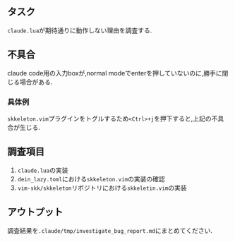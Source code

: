 ## タスク
`claude.lua`が期待通りに動作しない理由を調査する.

## 不具合
claude code用の入力boxが,normal modeでenterを押していないのに,勝手に閉じる場合がある.
### 具体例
`skkeleton.vim`プラグインをトグルするため`<Ctrl>+j`を押下すると,上記の不具合が生じる.

## 調査項目
1. `claude.lua`の実装
2. `dein_lazy.toml`における`skkeleton.vim`の実装の確認
3. `vim-skk/skkeleton`リポジトリにおける`skkeletin.vim`の実装

## アウトプット
調査結果を`.claude/tmp/investigate_bug_report.md`にまとめてください.
